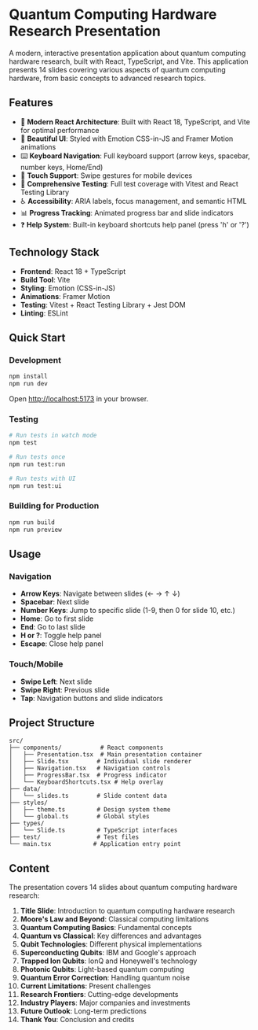 # Quantum Computing Hardware Research Presentation

A modern, interactive presentation application about quantum computing hardware research, built with React, TypeScript, and Vite. This application presents 14 slides covering various aspects of quantum computing hardware, from basic concepts to advanced research topics.

## Features

- 🎯 **Modern React Architecture**: Built with React 18, TypeScript, and Vite for optimal performance
- 🎨 **Beautiful UI**: Styled with Emotion CSS-in-JS and Framer Motion animations
- ⌨️ **Keyboard Navigation**: Full keyboard support (arrow keys, spacebar, number keys, Home/End)
- 📱 **Touch Support**: Swipe gestures for mobile devices
- 🧪 **Comprehensive Testing**: Full test coverage with Vitest and React Testing Library
- ♿ **Accessibility**: ARIA labels, focus management, and semantic HTML
- 📊 **Progress Tracking**: Animated progress bar and slide indicators
- ❓ **Help System**: Built-in keyboard shortcuts help panel (press 'h' or '?')

## Technology Stack

- **Frontend**: React 18 + TypeScript
- **Build Tool**: Vite
- **Styling**: Emotion (CSS-in-JS)
- **Animations**: Framer Motion
- **Testing**: Vitest + React Testing Library + Jest DOM
- **Linting**: ESLint

## Quick Start

### Development

```bash
npm install
npm run dev
```

Open [http://localhost:5173](http://localhost:5173) in your browser.

### Testing

```bash
# Run tests in watch mode
npm test

# Run tests once
npm run test:run

# Run tests with UI
npm run test:ui
```

### Building for Production

```bash
npm run build
npm run preview
```

## Usage

### Navigation

- **Arrow Keys**: Navigate between slides (← → ↑ ↓)
- **Spacebar**: Next slide
- **Number Keys**: Jump to specific slide (1-9, then 0 for slide 10, etc.)
- **Home**: Go to first slide
- **End**: Go to last slide
- **H or ?**: Toggle help panel
- **Escape**: Close help panel

### Touch/Mobile

- **Swipe Left**: Next slide
- **Swipe Right**: Previous slide
- **Tap**: Navigation buttons and slide indicators

## Project Structure

```
src/
├── components/           # React components
│   ├── Presentation.tsx  # Main presentation container
│   ├── Slide.tsx        # Individual slide renderer
│   ├── Navigation.tsx   # Navigation controls
│   ├── ProgressBar.tsx  # Progress indicator
│   └── KeyboardShortcuts.tsx # Help overlay
├── data/
│   └── slides.ts        # Slide content data
├── styles/
│   ├── theme.ts         # Design system theme
│   └── global.ts        # Global styles
├── types/
│   └── Slide.ts         # TypeScript interfaces
├── test/                # Test files
└── main.tsx            # Application entry point
```

## Content

The presentation covers 14 slides about quantum computing hardware research:

1. **Title Slide**: Introduction to quantum computing hardware research
2. **Moore's Law and Beyond**: Classical computing limitations
3. **Quantum Computing Basics**: Fundamental concepts
4. **Quantum vs Classical**: Key differences and advantages
5. **Qubit Technologies**: Different physical implementations
6. **Superconducting Qubits**: IBM and Google's approach
7. **Trapped Ion Qubits**: IonQ and Honeywell's technology
8. **Photonic Qubits**: Light-based quantum computing
9. **Quantum Error Correction**: Handling quantum noise
10. **Current Limitations**: Present challenges
11. **Research Frontiers**: Cutting-edge developments
12. **Industry Players**: Major companies and investments
13. **Future Outlook**: Long-term predictions
14. **Thank You**: Conclusion and credits
